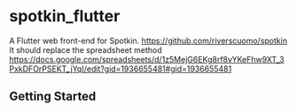 # spotkin_flutter

A Flutter web front-end for Spotkin. https://github.com/riverscuomo/spotkin
It should replace the spreadsheet method https://docs.google.com/spreadsheets/d/1z5MejG6EKg8rf8vYKeFhw9XT_3PxkDFOrPSEKT_jYqI/edit?gid=1936655481#gid=1936655481

## Getting Started


